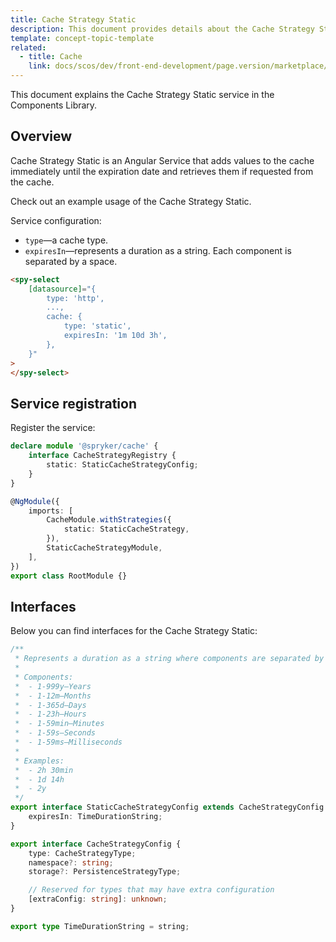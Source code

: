 ```yaml
---
title: Cache Strategy Static
description: This document provides details about the Cache Strategy Static service in the Components Library.
template: concept-topic-template
related:
  - title: Cache
    link: docs/scos/dev/front-end-development/page.version/marketplace/ui-components-library/cache/cache.html
---
```


This document explains the Cache Strategy Static service in the Components Library.

## Overview

Cache Strategy Static is an Angular Service that adds values to the cache immediately until the expiration date and retrieves them if requested from the cache.

Check out an example usage of the Cache Strategy Static.

Service configuration:

- `type`—a cache type.  
- `expiresIn`—represents a duration as a string. Each component is separated by a space.  

```html
<spy-select
    [datasource]="{
        type: 'http',
        ...,
        cache: {
            type: 'static',
            expiresIn: '1m 10d 3h',
        },
    }"
>
</spy-select>
```

## Service registration

Register the service:

```ts
declare module '@spryker/cache' {
    interface CacheStrategyRegistry {
        static: StaticCacheStrategyConfig;
    }
}

@NgModule({
    imports: [
        CacheModule.withStrategies({
            static: StaticCacheStrategy,
        }),
        StaticCacheStrategyModule,
    ],
})
export class RootModule {}
```

## Interfaces

Below you can find interfaces for the Cache Strategy Static:

```ts
/**
 * Represents a duration as a string where components are separated by a space
 *
 * Components:
 *  - 1-999y—Years
 *  - 1-12m—Months
 *  - 1-365d—Days
 *  - 1-23h—Hours
 *  - 1-59min—Minutes
 *  - 1-59s—Seconds
 *  - 1-59ms—Milliseconds
 *
 * Examples:
 *  - 2h 30min
 *  - 1d 14h
 *  - 2y
 */
export interface StaticCacheStrategyConfig extends CacheStrategyConfig {
    expiresIn: TimeDurationString;
}

export interface CacheStrategyConfig {
    type: CacheStrategyType;
    namespace?: string;
    storage?: PersistenceStrategyType;

    // Reserved for types that may have extra configuration
    [extraConfig: string]: unknown;
}

export type TimeDurationString = string;
```
